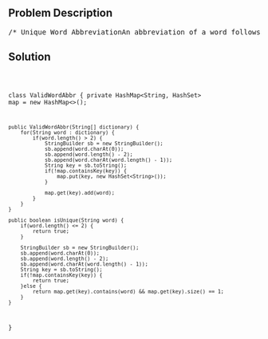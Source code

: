 <!--
<style>
  body { font-family: Arial, sans-serif; }
  .container { max-width: 700px; margin: 0 auto; padding: 10px; }
  .comment-block { background-color: #f9f9f9; padding: 10px; border-left: 5px solid #ccc; overflow-wrap: break-word; white-space: pre-wrap; }
  .code-block { background-color: #f4f4f4; padding: 10px; border: 1px solid #ddd; overflow-wrap: break-word; white-space: pre-wrap; }
</style>
-->

<div class='container'>
<h2>Problem Description</h2>
<div class='comment-block'>
<pre>
/* Unique Word AbbreviationAn abbreviation of a word follows the form <first letter><number><last letter>. Below are some examples of word abbreviations:a) it                      --> it    (no abbreviation)     1b) d|o|g                   --> d1g              1    1  1     1---5----0----5--8c) i|nternationalizatio|n  --> i18n              1     1---5----0d) l|ocalizatio|n          --> l10nAssume you have a dictionary and given a word, find whether its abbreviation is unique in thedictionary.A word's abbreviation is unique if no other word from the dictionary has the same abbreviation.Example:Given dictionary = [ "deer", "door", "cake", "card" ]isUnique("dear") -> falseisUnique("cart") -> trueisUnique("cane") -> falseisUnique("make") -> trueYour ValidWordAbbr object will be instantiated and called as such:ValidWordAbbr obj = new ValidWordAbbr(dictionary);boolean param_1 = obj.isUnique(word);*/</pre>
</div>

<h2>Solution</h2>
<div class='code-block'>
<pre><code class='language-java'>

class ValidWordAbbr {
    private HashMap<String, HashSet<String>> map = new HashMap<>();

    public ValidWordAbbr(String[] dictionary) {
        for(String word : dictionary) {
            if(word.length() > 2) {
                StringBuilder sb = new StringBuilder();
                sb.append(word.charAt(0));
                sb.append(word.length() - 2);
                sb.append(word.charAt(word.length() - 1));
                String key = sb.toString();
                if(!map.containsKey(key)) {
                    map.put(key, new HashSet<String>());
                }
                
                map.get(key).add(word);
            }
        }
    }
    
    public boolean isUnique(String word) {
        if(word.length() <= 2) {
            return true;
        }
        
        StringBuilder sb = new StringBuilder();
        sb.append(word.charAt(0));
        sb.append(word.length() - 2);
        sb.append(word.charAt(word.length() - 1));
        String key = sb.toString();
        if(!map.containsKey(key)) {
            return true;
        }else {
            return map.get(key).contains(word) && map.get(key).size() == 1;
        }
    }
}

</code></pre>
</div>
</div>
